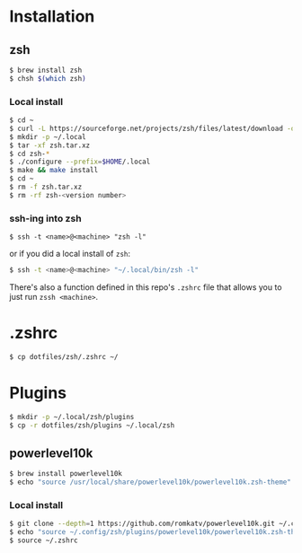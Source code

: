 # Installation

## zsh

```bash
$ brew install zsh
$ chsh $(which zsh)
```

### Local install

```bash
$ cd ~
$ curl -L https://sourceforge.net/projects/zsh/files/latest/download -o zsh.tar.xz
$ mkdir -p ~/.local
$ tar -xf zsh.tar.xz
$ cd zsh-*
$ ./configure --prefix=$HOME/.local
$ make && make install
$ cd ~
$ rm -f zsh.tar.xz
$ rm -rf zsh-<version number>
```

### ssh-ing into zsh

```
$ ssh -t <name>@<machine> "zsh -l"
```
or if you did a local install of `zsh`:
```bash
$ ssh -t <name>@<machine> "~/.local/bin/zsh -l"
```

There's also a function defined in this repo's `.zshrc` file that allows you to just run `zssh <machine>`.


# .zshrc

```bash
$ cp dotfiles/zsh/.zshrc ~/
```

# Plugins

```bash
$ mkdir -p ~/.local/zsh/plugins
$ cp -r dotfiles/zsh/plugins ~/.local/zsh
```

## powerlevel10k

```bash
$ brew install powerlevel10k
$ echo "source /usr/local/share/powerlevel10k/powerlevel10k.zsh-theme" >> .zshrc
```

### Local install

```bash
$ git clone --depth=1 https://github.com/romkatv/powerlevel10k.git ~/.config/zsh/plugins/powerlevel10k
$ echo "source ~/.config/zsh/plugins/powerlevel10k/powerlevel10k.zsh-theme" >> ~/.zshrc
$ source ~/.zshrc
```

